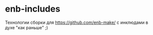 enb-includes
============

Технологии сборки для https://github.com/enb-make/ с инклюдами в духе "как раньше" ;)
